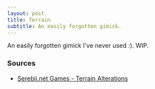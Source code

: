 ```yaml
---
layout: post
title: Terrain
subtitle: An easily forgotten gimick.
---
```


An easily forgotten gimick I've never used :). WIP.

### Sources

- [Serebii.net Games - Terrain Alterations](https://www.serebii.net/games/terrain.shtml)
